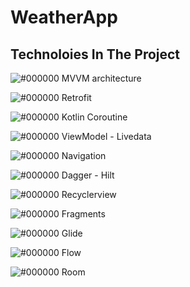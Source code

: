 # WeatherApp

## Technoloies In The Project

![#000000](https://via.placeholder.com/15/000000/000000?text=+) MVVM architecture

![#000000](https://via.placeholder.com/15/000000/000000?text=+) Retrofit

![#000000](https://via.placeholder.com/15/000000/000000?text=+) Kotlin Coroutine

![#000000](https://via.placeholder.com/15/000000/000000?text=+) ViewModel - Livedata

![#000000](https://via.placeholder.com/15/000000/000000?text=+) Navigation

![#000000](https://via.placeholder.com/15/000000/000000?text=+) Dagger - Hilt

![#000000](https://via.placeholder.com/15/000000/000000?text=+) Recyclerview

![#000000](https://via.placeholder.com/15/000000/000000?text=+) Fragments

![#000000](https://via.placeholder.com/15/000000/000000?text=+) Glide

![#000000](https://via.placeholder.com/15/000000/000000?text=+) Flow

![#000000](https://via.placeholder.com/15/000000/000000?text=+) Room


